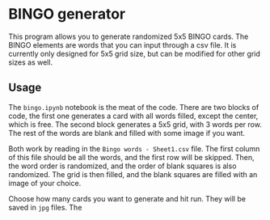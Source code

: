 # BINGO generator
This program allows you to generate randomized 5x5 BINGO cards. The BINGO elements are words that you can input through a csv file. It is currently only designed for 5x5 grid size, but can be modified for other grid sizes as well.

## Usage
The `bingo.ipynb` notebook is the meat of the code. There are two blocks of code, the first one generates a card with all words filled, except the center, which is free. The second block generates a 5x5 grid, with 3 words per row. The rest of the words are blank and filled with some image if you want. 

Both work by reading in the `Bingo words - Sheet1.csv` file. The first column of this file should be all the words, and the first row will be skipped. Then, the word order is randomized, and the order of blank squares is also randomized. The grid is then filled, and the blank squares are filled with an image of your choice.

Choose how many cards you want to generate and hit run. They will be saved in `jpg` files. The